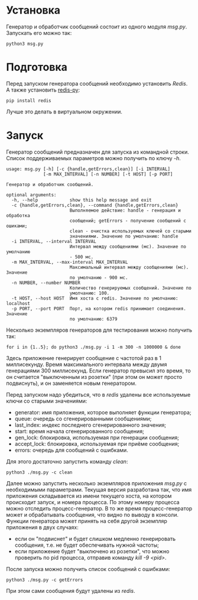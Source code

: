 # Установка

Генератор и обработчик сообщений состоит из одного модуля *msg.py*.
Запускать его можно так:
```
python3 msg.py
```

# Подготовка

Перед запуском генератора сообщений необходимо установить *Redis*. А также
установить [redis-py](https://redis-py.readthedocs.io/en/latest/):
```
pip install redis
```
Лучше это делать в виртуальном окружении.

# Запуск

Генератор сообщений предназначен для запуска из командной строки. Список
поддерживаемых параметров можно получить по ключу *-h*.
```
usage: msg.py [-h] [-c {handle,getErrors,clean}] [-i INTERVAL]
              [-m MAX_INTERVAL] [-n NUMBER] [-t HOST] [-p PORT]

Генератор и обработчик сообщений.

optional arguments:
  -h, --help            show this help message and exit
  -c {handle,getErrors,clean}, --command {handle,getErrors,clean}
                        Выполняемое действие: handle - генерация и обработка
                        сообщений; getErrors - получение сообщений с ошиками;
                        clean - очистка используемых ключей со старыми
                        значениями. Значение по умолчанию: handle
  -i INTERVAL, --interval INTERVAL
                        Интервал между сообщениями (мс). Значение по умолчанию
                        - 500 мс.
  -m MAX_INTERVAL, --max-interval MAX_INTERVAL
                        Maксимальный интервал между сообщениями (мс). Значение
                        по умолчанию - 900 мс.
  -n NUMBER, --number NUMBER
                        Количество генерируемых сообщений. Значение по
                        умолчанию: 100.
  -t HOST, --host HOST  Имя хоста с redis. Значение по умолчанию: localhost
  -p PORT, --port PORT  Порт, на котором redis принимает соединения. Значение
                        по умолчанию: 6379
```
Несколько экземпляров генераторов для тестирования можно получить так:
```
for i in {1..5}; do python3 ./msg.py -i 1 -m 300 -n 1000000 & done
```
Здесь приложение генерирует сообщение с частотой раз в 1 миллисекунду. Время
максимального интервала между двумя генерациями 300 миллисекунд. Если генератор
превысил это время, то он считается "выключенным из розетки" (при этом он
может просто подвиснуть), и он заменяется новым генератором.

Перед запуском надо убедиться, что в *redis* удалены все используемые ключи со
старыми значениями:
* generator: имя приложения, которое выполняет функции генератора;
* queue: очередь со сгенерированными сообщениями;
* last_index: индекс последнего сгенерированного значения;
* start: время начала сгенерированного сообщения;
* gen_lock: блокировка, используемая при генерации сообщения;
* accept_lock: блокировка, используемая при приёме сообщения;
* errors: очередь для сообщений с ошибками.

Для этого достаточно запустить команду *clean*:
```
python3 ./msg.py -c clean
```
Далее можно запустить несколько экземпляров приложения *msg.py* с
необходимыми параметрами. Текущая версия разработана так, что имя приложения
складывается из имени текущего хоста, на котором происходит запуск, и номера
процесса. По этому номеру процесса можно отследить процесс-генератор. В то же
время процесс-генератор может и обрабатывать сообщения, что видно по выводу в
консоли. Функции генератора может принять на себя другой экземпляр приложения
в двух случаях:
- если он "подвиснет" и будет слишком медленно генерировать сообщения, т.е. не
будет обеспечивать нужной частоты;
- если приложение будет "выключено из розетки", что можно проверить по pid
процесса, отправив команду *kill -9 \<pid\>*.

Поcле запуска можно получить список сообщений с ошибками:
```
python3 ./msg.py -c getErrors
```
При этом сами сообщения будут удалены из *redis*.
